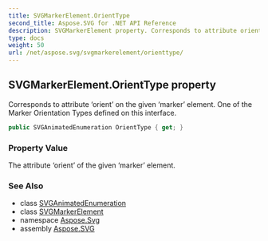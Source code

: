 ```yaml
---
title: SVGMarkerElement.OrientType
second_title: Aspose.SVG for .NET API Reference
description: SVGMarkerElement property. Corresponds to attribute orient on the given marker element. One of the Marker Orientation Types defined on this interface
type: docs
weight: 50
url: /net/aspose.svg/svgmarkerelement/orienttype/
---
```

## SVGMarkerElement.OrientType property

Corresponds to attribute ‘orient’ on the given ‘marker’ element. One of the Marker Orientation Types defined on this interface.

```csharp
public SVGAnimatedEnumeration OrientType { get; }
```

### Property Value

The attribute ‘orient’ of the given ‘marker’ element.

### See Also

* class [SVGAnimatedEnumeration](../../../aspose.svg.datatypes/svganimatedenumeration/)
* class [SVGMarkerElement](../)
* namespace [Aspose.Svg](../../../aspose.svg/)
* assembly [Aspose.SVG](../../../)
